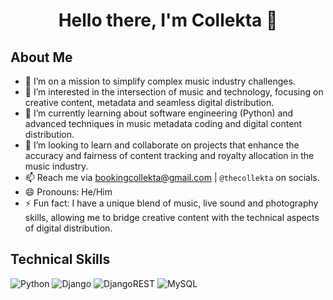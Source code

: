 <h1 align="center">
Hello there, I'm Collekta 👋
</h1>

## About Me

- 🔭 I’m on a mission to simplify complex music industry challenges.
- 👀 I’m interested in the intersection of music and technology, focusing on creative content, metadata and seamless digital distribution.
- 🌱 I’m currently learning about software engineering (Python) and advanced techniques in music metadata coding and digital content distribution.
- 💞️ I’m looking to learn and collaborate on projects that enhance the accuracy and fairness of content tracking and royalty allocation in the music industry.
- 📫 Reach me via <bookingcollekta@gmail.com> | `@thecollekta` on socials.
- 😄 Pronouns: He/Him
- ⚡ Fun fact: I have a unique blend of music, live sound and photography skills, allowing me to bridge creative content with the technical aspects of digital distribution.

## Technical Skills

![Python](https://img.shields.io/badge/python-3670A0?style=for-the-badge&logo=python&logoColor=ffdd54)
![Django](https://img.shields.io/badge/django-%23092E20.svg?style=for-the-badge&logo=django&logoColor=white)
![DjangoREST](https://img.shields.io/badge/DJANGO-REST-ff1709?style=for-the-badge&logo=django&logoColor=white&color=ff1709&labelColor=gray)
![MySQL](https://img.shields.io/badge/mysql-%2300f.svg?style=for-the-badge&logo=mysql&logoColor=white)

<!---
Collekta/Collekta is a ✨ special ✨ repository because its `README.md` (this file) appears on your GitHub profile.
You can click the Preview link to take a look at your changes.
--->

